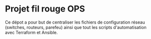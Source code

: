 # Projet fil rouge OPS
   
Ce dépot a pour but de centraliser les fichiers de configuration réseau (switches, routeurs, parefeu) ainsi que tout les scripts d'automatisation avec Terraform et Ansible.

